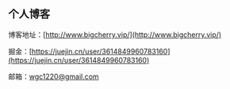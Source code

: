 ## 个人博客

博客地址：[http://www.bigcherry.vip/](http://www.bigcherry.vip/)

掘金：[https://juejin.cn/user/3614849960783160](https://juejin.cn/user/3614849960783160)

邮箱：wgc1220@gmail.com
